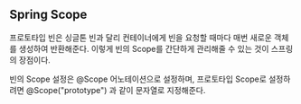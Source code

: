 ## Spring Scope

프로토타입 빈은 싱글톤 빈과 달리 컨테이너에게 빈을 요청할 때마다 매번 새로운 객체를 생성하여 반환해준다. 이렇게 빈의 Scope를 간단하게 관리해줄 수 있는 것이 스프링의 장점이다.

빈의 Scope 설정은 @Scope 어노테이션으로 설정하며, 프로토타입 Scope로 설정하려면 @Scope("prototype") 과 같이 문자열로 지정해준다.